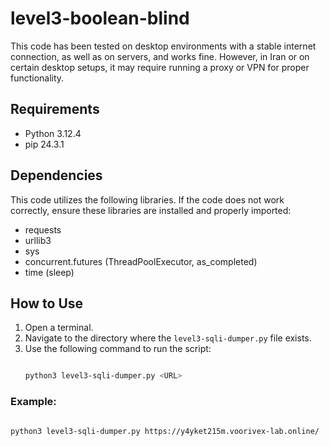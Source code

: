 # level3-boolean-blind
 This code has been tested on desktop environments with a stable internet connection, as well as on servers, and works fine. 
  However, in Iran or on certain desktop setups, it may require running a proxy or VPN for proper functionality.

## Requirements

- Python 3.12.4 
- pip 24.3.1

## Dependencies

This code utilizes the following libraries. If the code does not work correctly, ensure these libraries are installed and properly imported:

- requests
- urllib3
- sys
- concurrent.futures (ThreadPoolExecutor, as_completed)
- time (sleep)

## How to Use

1. Open a terminal.
2. Navigate to the directory where the `level3-sqli-dumper.py` file exists.
3. Use the following command to run the script:
   ```bash

   python3 level3-sqli-dumper.py <URL>

   ```
   
### Example:

```bash

python3 level3-sqli-dumper.py https://y4yket215m.voorivex-lab.online/

```


